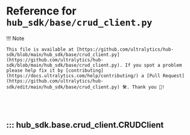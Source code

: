 # Reference for `hub_sdk/base/crud_client.py`

!!! Note

    This file is available at [https://github.com/ultralytics/hub-sdk/blob/main/hub_sdk/base/crud_client.py](https://github.com/ultralytics/hub-sdk/blob/main/hub_sdk/base/crud_client.py). If you spot a problem please help fix it by [contributing](https://docs.ultralytics.com/help/contributing/) a [Pull Request](https://github.com/ultralytics/hub-sdk/edit/main/hub_sdk/base/crud_client.py) 🛠️. Thank you 🙏!

<br><br>

## ::: hub_sdk.base.crud_client.CRUDClient

<br><br>
